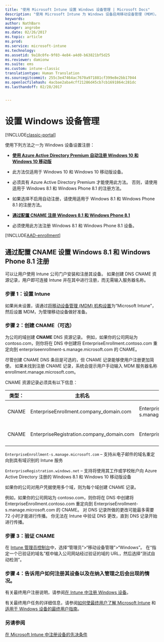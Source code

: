 ```yaml
---
title: "使用 Microsoft Intune 设置 Windows 设备管理 | Microsoft Docs"
description: "使用 Microsoft Intune 为 Windows 设备启用移动设备管理 (MDM)。"
keywords: 
author: NathBarn
manager: angrobe
ms.date: 02/26/2017
ms.topic: article
ms.prod: 
ms.service: microsoft-intune
ms.technology: 
ms.assetid: 9a18c0fe-9f03-4e84-a4d0-b63821bf5d25
ms.reviewer: damionw
ms.suite: ems
ms.custom: intune-classic
translationtype: Human Translation
ms.sourcegitcommit: 255c3e47464ac7670a971881cf399e8e2bb17044
ms.openlocfilehash: 4acbae2aba4cff21286d45cb7cb1691864c281dc
ms.lasthandoff: 02/28/2017


---
```


# <a name="set-up-windows-device-management"></a>设置 Windows 设备管理

[!INCLUDE[classic-portal](../includes/classic-portal.md)]

使用下列方法之一为 Windows 设备设置注册：

- [**使用 Azure Active Directory Premium 自动注册 Windows 10 和 Windows 10 移动版**](#set-up-windows-10-and-windows-10-mobile-automatic-enrollment-with-azure-active-directory-premium)
 -  此方法仅适用于 Windows 10 和 Windows 10 移动版设备。
 -  必须具有 Azure Active Directory Premium 才能使用此方法。 否则，请使用适用于 Windows 8.1 和 Windows Phone 8.1 的注册方法。
 -  如果选择不启用自动注册，请使用适用于 Windows 8.1 和 Windows Phone 8.1 的注册方法。


- [**通过配置 CNAME 注册 Windows 8.1 和 Windows Phone 8.1**](#set-up-windows-81-and-windows-phone-81-enrollment-by-configuring-cname)
 - 必须使用此方法注册 Windows 8.1 和 Windows Phone 8.1 设备。

[!INCLUDE[AAD-enrollment](../includes/win10-automatic-enrollment-aad.md)]

## <a name="set-up-windows-81-and-windows-phone-81-enrollment-by-configuring-cname"></a>通过配置 CNAME 设置 Windows 8.1 和 Windows Phone 8.1 注册
可以让用户使用 Intune 公司门户安装和注册其设备。 如果创建 DNS CNAME 资源记录，用户即可连接 Intune 并在其中进行注册，而无需输入服务器名称。

### <a name="step-1-set-up-intune"></a>步骤 1：设置 Intune

如果尚未设置，请通过[将移动设备管理 (MDM) 机构设置](prerequisites-for-enrollment.md#step-2-set-mdm-authority)为“Microsoft Intune”，然后设置 MDM，为管理移动设备做好准备。

### <a name="step-2-create-cnames-optional"></a>步骤 2：创建 CNAME（可选）

为公司的域创建 **CNAME** DNS 资源记录。 例如，如果你的公司网站为 contoso.com，则你将在 DNS 中创建将 EnterpriseEnrollment.contoso.com 重定向到 enterpriseenrollment-s.manage.microsoft.com 的 CNAME。


   尽管创建 CNAME DNS 条目是可选的，但 CNAME 记录能够使用户注册更加简便。 如果未找到注册 CNAME 记录，系统会提示用户手动输入 MDM 服务器名称 enrollment.manage.microsoft.com。

   CNAME 资源记录必须具有以下信息：

  |类型：|主机名|指向|TTL|
  |--------|-------------|-------------|-------|
  |CNAME|EnterpriseEnrollment.company_domain.com|EnterpriseEnrollment-s.manage.microsoft.com |1 小时|
  |CNAME|EnterpriseRegistration.company_domain.com|EnterpriseRegistration.windows.net|1 小时|

  `EnterpriseEnrollment-s.manage.microsoft.com` – 支持从电子邮件的域名重定向到具有域识别的 Intune 服务

  `EnterpriseRegistration.windows.net` – 支持将使用其工作或学校帐户向 Azure Active Directory 注册的 Windows 8.1 和 Windows 10 移动版设备

  如果你的公司对用户凭据使用多个域，则为每个域创建 CNAME 记录。

  例如，如果你的公司网站为 contoso.com，则你将在 DNS 中创建将 EnterpriseEnrollment.contoso.com 重定向到 EnterpriseEnrollment-s.manage.microsoft.com 的 CNAME。 对 DNS 记录所做的更改可能最多需要 72 小时才能进行传播。 你无法在 Intune 中验证 DNS 更改，直到 DNS 记录开始进行传播。

### <a name="step-3-verify-cname"></a>步骤 3：验证 CNAME

在 [Intune 管理员控制台](http://manage.microsoft.com)中，选择“管理员”&gt;“移动设备管理”&gt;“Windows”。 在“指定一个已验证的域名”框中输入公司网站经过验证的域的 URL，然后选择“测试自动检测”。

### <a name="step-4-tell-your-users-how-to-enroll-their-devices-and-what-to-expect-after-theyre-brought-into-management"></a>步骤 4：告诉用户如何注册其设备以及在纳入管理之后会出现的情况。

   有关最终用户注册说明，请参阅[在 Intune 中注册 Windows 设备](https://docs.microsoft.com/intune/enduser/enroll-your-device-in-intune-windows)。

   有关最终用户任务的详细信息，请参阅[如何使最终用户了解 Microsoft Intune](https://docs.microsoft.com/intune/deploy-use/what-to-tell-your-end-users-about-using-microsoft-intune) 和[适用于 Windows 设备的最终用户指南](../enduser/using-your-windows-device-with-intune.md)。

### <a name="see-also"></a>另请参阅
[在 Microsoft Intune 中注册设备的先决条件](prerequisites-for-enrollment.md)

